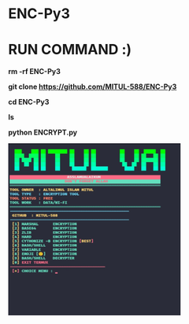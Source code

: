 # ENC-Py3

# RUN COMMAND :)

<b>rm -rf ENC-Py3

git clone https://github.com/MITUL-588/ENC-Py3

cd ENC-Py3

ls

python ENCRYPT.py</b>


<img src="https://github.com/MITUL-588/ENC-Py3/blob/main/IMG_20231108_151520.jpg" alt="alt text" width="350" height="350"></a>
